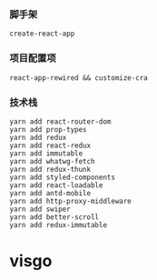 ### 脚手架
    create-react-app

### 项目配置项
    react-app-rewired && customize-cra

### 技术栈
    yarn add react-router-dom
    yarn add prop-types
    yarn add redux
    yarn add react-redux
    yarn add immutable
    yarn add whatwg-fetch
    yarn add redux-thunk
    yarn add styled-components
    yarn add react-loadable
    yarn add antd-mobile
    yarn add http-proxy-middleware
    yarn add swiper
    yarn add better-scroll
    yarn add redux-immutable

# visgo
